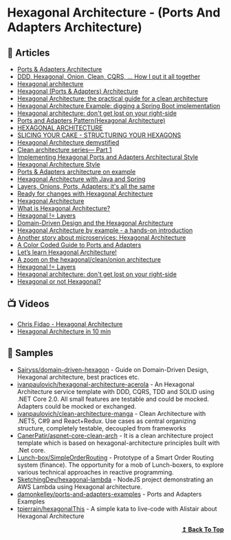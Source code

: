 #  Hexagonal Architecture - (Ports And Adapters Architecture)

## 📕 Articles

- [Ports & Adapters Architecture](https://herbertograca.com/2017/09/14/ports-adapters-architecture/) 
- [DDD, Hexagonal, Onion, Clean, CQRS, … How I put it all together](https://herbertograca.com/2017/11/16/explicit-architecture-01-ddd-hexagonal-onion-clean-cqrs-how-i-put-it-all-together/) 
- [Hexagonal architecture](http://web.archive.org/web/20180422210157/http://alistair.cockburn.us/Hexagonal+Architecture) 
- [Hexagonal (Ports & Adapters) Architecture](https://medium.com/@TKonuklar/hexagonal-ports-adapters-architecture-e3617bcf00a0) 
- [Hexagonal Architecture: the practical guide for a clean architecture](https://beyondxscratch.com/2017/08/19/hexagonal-architecture-the-practical-guide-for-a-clean-architecture/)
- [Hexagonal Architecture Example: digging a Spring Boot implementation](https://beyondxscratch.com/2020/08/23/hexagonal-architecture-example-digging-a-spring-boot-implementation/)
- [Hexagonal architecture: don't get lost on your right-side](http://tpierrain.blogspot.com/2020/03/hexagonal-architecture-dont-get-lost-on.html)
- [Ports and Adapters Pattern(Hexagonal Architecture)](https://jmgarridopaz.github.io/content/hexagonalarchitecture.html)
- [HEXAGONAL ARCHITECTURE](https://www.qwan.eu/2020/08/20/hexagonal-architecture.html) 
- [SLICING YOUR CAKE - STRUCTURING YOUR HEXAGONS](https://www.qwan.eu/2021/02/15/slicing-your-cake.html) 
- [Hexagonal Architecture demystified](https://madewithlove.com/blog/software-engineering/hexagonal-architecture-demystified/)
- [Clean architecture series— Part 1](https://pereiren.medium.com/clean-architecture-series-part-1-f34ef6b04b62)
- [Implementing Hexagonal Ports and Adapters Architectural Style](https://amanagrawal.blog/2018/11/17/implementing-hexagonal-ports-and-adapters-architectural-style/)
- [Hexagonal Architecture Style](https://github.com/ivanpaulovich/clean-architecture-manga/wiki/Architecture-Styles#ports-and-adapters-architecture-style) 
- [Ports & Adapters architecture on example](https://wkrzywiec.medium.com/ports-adapters-architecture-on-example-19cab9e93be7)
- [Hexagonal Architecture with Java and Spring](https://reflectoring.io/spring-hexagonal/)
- [Layers, Onions, Ports, Adapters: it's all the same](https://blog.ploeh.dk/2013/12/03/layers-onions-ports-adapters-its-all-the-same/)
- [Ready for changes with Hexagonal Architecture](https://netflixtechblog.com/ready-for-changes-with-hexagonal-architecture-b315ec967749)
- [Hexagonal Architecture](https://fideloper.com/hexagonal-architecture) 
- [What is Hexagonal Architecture?](https://culttt.com/2014/12/31/hexagonal-architecture/) 
- [Hexagonal != Layers](https://tpierrain.blogspot.com/2016/04/hexagonal-layers.html)
- [Domain-Driven Design and the Hexagonal Architecture](https://vaadin.com/learn/tutorials/ddd/ddd_and_hexagonal) 
- [Hexagonal Architecture by example - a hands-on introduction](https://blog.allegro.tech/2020/05/hexagonal-architecture-by-example.html)
- [Another story about microservices: Hexagonal Architecture](https://medium.com/sciforce/another-story-about-microservices-hexagonal-architecture-23db93fa52a2)
- [A Color Coded Guide to Ports and Adapters](https://8thlight.com/blog/damon-kelley/2021/05/18/a-color-coded-guide-to-ports-and-adapters.html)
- [Let’s learn Hexagonal Architecture!](https://sketchingdev.co.uk/blog/lets-learn-hexagonal-architecture.html)
- [A zoom on the hexagonal/clean/onion architecture](http://tpierrain.blogspot.com/2013/08/a-zoom-on-hexagonalcleanonion.html)
- [Hexagonal != Layers](http://tpierrain.blogspot.com/2016/04/hexagonal-layers.html)
- [Hexagonal architecture: don't get lost on your right-side](https://tpierrain.blogspot.com/2020/03/hexagonal-architecture-dont-get-lost-on.html)
- [Hexagonal or not Hexagonal?](http://tpierrain.blogspot.com/2020/11/hexagonal-or-not-hexagonal.html)
## 📺 Videos

- [Chris Fidao - Hexagonal Architecture](https://www.youtube.com/watch?v=6SBjKOwVq0o)
- [Hexagonal Architecture in 10 min](https://www.youtube.com/watch?v=NmD82RAMZ68)

## 🚀 Samples

- [Sairyss/domain-driven-hexagon](https://github.com/Sairyss/domain-driven-hexagon) - Guide on Domain-Driven Design, Hexagonal architecture, best practices etc.
- [ivanpaulovich/hexagonal-architecture-acerola](https://github.com/ivanpaulovich/hexagonal-architecture-acerola) - An Hexagonal Architecture service template with DDD, CQRS, TDD and SOLID using .NET Core 2.0. All small features are testable and could be mocked. Adapters could be mocked or exchanged.
- [ivanpaulovich/clean-architecture-manga](https://github.com/ivanpaulovich/clean-architecture-manga) - Clean Architecture with .NET5, C#9 and React+Redux. Use cases as central organizing structure, completely testable, decoupled from frameworks
- [CanerPatir/aspnet-core-clean-arch](https://github.com/CanerPatir/aspnet-core-clean-arch) - It is a clean architecture project template which is based on hexagonal-architecture principles built with .Net core.
- [Lunch-box/SimpleOrderRouting](https://github.com/Lunch-box/SimpleOrderRouting) - Prototype of a Smart Order Routing system (finance). The opportunity for a mob of Lunch-boxers, to explore various technical approaches in reactive programming.
- [SketchingDev/hexagonal-lambda](https://github.com/SketchingDev/hexagonal-lambda) - NodeJS project demonstrating an AWS Lambda using Hexagonal architecture.
- [damonkelley/ports-and-adapters-examples](https://github.com/damonkelley/ports-and-adapters-examples) - Ports and Adapters Examples
- [tpierrain/hexagonalThis](https://github.com/tpierrain/hexagonalThis) - A simple kata to live-code with Alistair about Hexagonal Architecture
<div align="right">
  <b><a href="#contents">↥ Back To Top</a></b>
</div>
	